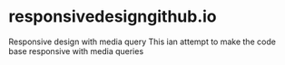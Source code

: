# responsivedesigngithub.io
Responsive design with media query
This ian attempt to make the code base responsive with  media queries
